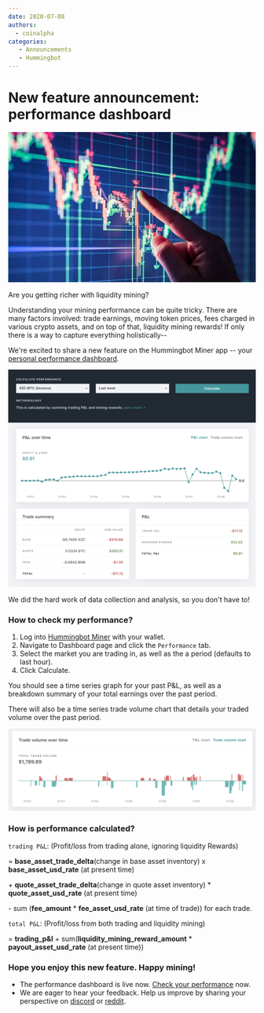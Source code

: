 ```yaml
---
date: 2020-07-08
authors:
  - coinalpha
categories:
   - Announcements
   - Hummingbot
---
```



# New feature announcement: performance dashboard

![cover](cover.jpg)

Are you getting richer with liquidity mining?

Understanding your mining performance can be quite tricky. There are many factors involved: trade earnings, moving token prices, fees charged in various crypto assets, and on top of that,
liquidity mining rewards! If only there is a way to capture everything holistically--

We're excited to share a new feature on the Hummingbot Miner app -- your [personal performance dashboard](https://miners.hummingbot.io/dashboard).

<!-- more -->

![](performance_screenshot.png)

We did the hard work of data collection and analysis, so you don't have to!


### How to check my performance?
1. Log into [Hummingbot Miner](https://miners.hummingbot.io) with your wallet.
2. Navigate to Dashboard page and click the `Performance` tab.
3. Select the market you are trading in, as well as the a period (defaults to last hour).
4. Click Calculate.

You should see a time series graph for your past P&L, as well as a breakdown summary of your total earnings over the past period.

There will also be a time series trade volume chart that details your traded volume over the past period.

![](trade_volume_chart.png)


### How is performance calculated?

`trading P&L`: (Profit/loss from trading alone, ignoring liquidity Rewards)

= **base_asset_trade_delta**(change in base asset inventory) x **base_asset_usd_rate** (at present time)

+&nbsp;**quote_asset_trade_delta**(change in quote asset inventory) * **quote_asset_usd_rate** (at present time)

-&nbsp;sum (**fee_amount** * **fee_asset_usd_rate** (at time of trade)) for each trade.


`total P&L`: (Profit/loss from both trading and liquidity mining)

= **trading_p&l** + sum(**liquidity_mining_reward_amount** * **payout_asset_usd_rate** (at present time))

### Hope you enjoy this new feature. Happy mining!

- The performance dashboard is live now. [Check your performance](https://miners.hummingbot.io/dashboard) now.
- We are eager to hear your feedback. Help us improve by sharing your perspective on [discord](https://discord.hummingbot.io) or [reddit](https://www.reddit.com/r/Hummingbot/).
